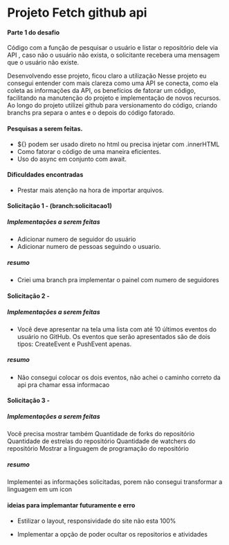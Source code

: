 # Projeto Fetch github api 

#### Parte 1 do desafio
Código com a função de pesquisar o usuário e listar o repositório dele via API , caso não o usuário não exista, o solicitante recebera uma mensagem que o usuário não existe.

Desenvolvendo esse projeto, ficou claro a utilização 
Nesse projeto eu consegui entender com mais clareza como uma API se conecta, como ela coleta as informações da API, os benefícios de fatorar um código, facilitando na manutenção do projeto e implementação de novos recursos.
Ao longo do projeto utilizei github para versionamento do código, criando branchs pra separa o antes e o depois do código fatorado.

#### Pesquisas a serem feitas.
- ${} podem ser usado direto no html ou precisa injetar com .innerHTML
- Como fatorar o código de uma maneira eficientes.
- Uso do async em conjunto com await.

#### Dificuldades encontradas 
- Prestar mais atenção na hora de importar arquivos.

#### Solicitação 1 - (branch:solicitacao1)
##### Implementações a serem feitas
- Adicionar numero de seguidor do usuário
- Adicionar numero de pessoas seguindo o usuario.

##### resumo
- Criei uma branch pra implementar o painel com numero de seguidores

#### Solicitação 2 - 
##### Implementações a serem feitas

- Você deve apresentar na tela uma lista com até
10 últimos eventos do usuário no GitHub. Os
eventos que serão apresentados são de dois
tipos: CreateEvent e PushEvent apenas.


##### resumo 
- Não consegui colocar os dois eventos, não achei o caminho correto da api pra chamar essa informacao

#### Solicitação 3 -
##### Implementações a serem feitas

Você precisa mostrar também
Quantidade de forks do repositório
Quantidade de estrelas do repositório
Quantidade de watchers do repositório
Mostrar a linguagem de programação do
repositório


##### resumo 
Implementei as informações solicitadas, porem não consegui transformar a linguagem em um icon


#### ideias para implemantar futuramente e erro

- Estilizar o layout, responsividade do site não esta 100% 

- Implementar a opção de poder ocultar os repositorios e atividades


